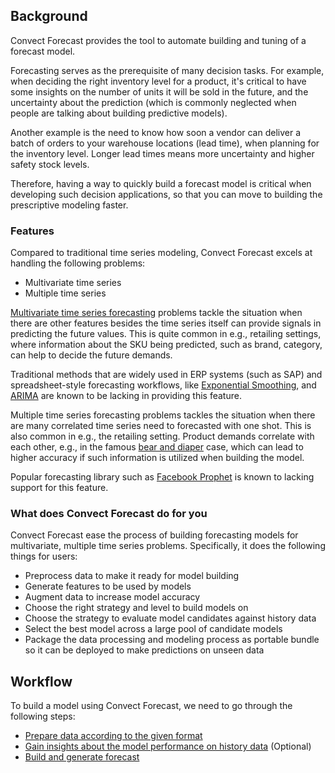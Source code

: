 

## Background

Convect Forecast provides the tool to automate building and tuning of a forecast model. 

Forecasting serves as the prerequisite of many decision tasks. For example, when deciding the right inventory level for a product, it's critical to have some insights on the number of units it will be sold in the future, and the uncertainty about the prediction (which is commonly neglected when people are talking about building predictive models).

Another example is the need to know how soon a vendor can deliver a batch of orders to your warehouse locations (lead time), when planning for the inventory level. Longer lead times means more uncertainty and higher safety stock levels.

Therefore, having a way to quickly build a forecast model is critical when developing such decision applications, so that you can move to building the prescriptive modeling faster.


### Features

Compared to traditional time series modeling, Convect Forecast excels at handling the following problems:

* Multivariate time series
* Multiple time series

[Multivariate time series forecasting](https://towardsdatascience.com/multivariate-time-series-forecasting-653372b3db36) problems tackle the situation when there are other features besides the time series itself can provide signals in predicting the future values.
This is quite common in e.g., retailing settings, where information about the SKU being predicted, such as brand, category, can help to decide the future demands. 

Traditional methods that are widely used in ERP systems (such as SAP) and spreadsheet-style forecasting workflows, like [Exponential Smoothing](https://en.wikipedia.org/wiki/Exponential_smoothing), and [ARIMA](https://en.wikipedia.org/wiki/Autoregressive_integrated_moving_average) are known to be lacking in providing this feature.

Multiple time series forecasting problems tackles the situation when there are many correlated time series need to forecasted with one shot. This is also common in e.g., the retailing setting. Product demands correlate with each other, e.g., in the famous [bear and diaper](https://www.forbes.com/forbes/1998/0406/6107128a.html) case, which can lead to higher accuracy if such information is utilized when building the model.

Popular forecasting library such as [Facebook Prophet](https://facebook.github.io/prophet/) is known to lacking support for this feature.


### What does Convect Forecast do for you

Convect Forecast ease the process of building forecasting models for multivariate, multiple time series problems. Specifically, it does the following things for users:

* Preprocess data to make it ready for model building
* Generate features to be used by models
* Augment data to increase model accuracy
* Choose the right strategy and level to build models on
* Choose the strategy to evaluate model candidates against history data
* Select the best model across a large pool of candidate models
* Package the data processing and modeling process as portable bundle so it can be deployed to make predictions on unseen data

## Workflow

To build a model using Convect Forecast, we need to go through the following steps:

* [Prepare data according to the given format](data-prepare.md)
* [Gain insights about the model performance on history data](run-backtest.md) (Optional)
* [Build and generate forecast](run-forecast.md)

